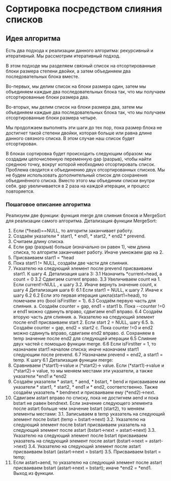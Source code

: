 # Сортировка посредством слияния списков

## Идея алгоритма
Есть два подхода к реализации данного алгоритма: рекурсивный и итеративный. Мы рассмотрим итеративный подход.

В этом подходе мы разделяем связный список на отсортированные блоки размера степени двойки, а затем объединяем два последовательных блока вместе.

Во-первых, мы делим список на блоки размера один, затем мы объединяем каждые два последовательных блока так, что мы получаем отсортированные блоки размера два.

Во-вторых, мы делим список на блоки размера два, затем мы объединяем каждые два последовательных блока так, что мы получаем отсортированные блоки размера четыре.

Мы продолжаем выполнять эти шаги до тех пор, пока размер блока не достигнет такой степени двойки, которая больше или равна длине данного связного списка. В этом случае наш список будет отсортирован.

В блоках сортировка будет происходить следующим образом: мы создадим целочисленную переменную gap (разрыв), чтобы найти среднюю точку, вокруг которой необходимо отсортировать список. Проблема сводится к объединению двух отсортированных списков. Мы не будем использовать дополнительный список для сохранения объединённого списка. Вместо этого мы объединим списки внутри себя. gap увеличивается в 2 раза на каждой итерации, и процесс повторяется.

### Пошаговое описание алгоритма
Реализуем две функции: функция merge для слияния блоков и MergeSort для реализации самого алгоритма.
Детализация функции MergeSort:
1.	Если (*head)==NULL, то алгоритм заканчивает работу.
2.	Создаём указатели * start1, * end1, * start2, * end2 * prevend.
3.	Считаем длину списка.
4.	Если gap (разрыв) больше (изначально он равен 1), чем длина списка, то алгоритм заканчивает работу. Иначе умножаем gap на 2.
5.	Присваиваем start1 = *head
6.	Пока start1 != NULL, создаём две части для слияния.
7.	Указателю на следующий элемент после prevend присваиваем start1. К шагу 4.
Детализация шага 3:
3.1	Назначить *current=head, а count = 0
3.2	Сдвигаем current вправо.
3.3	Увеличиваем count на 1. Если current!=NULL , к шагу 3.2. Иначе вернуть значение count, к шагу 4
Детализация шага 6:
6.1	Если start1 = NULL, к шагу 7. Иначе к шагу 6.2
6.2	Если это первая итерация цикла(start1=head), то помечаем это (bool isFirstIter = 1).
6.3	Создаём первую часть для слияния.
a.	Создаём counter = gap, end1 = start1
b.	Пока --counter !=0 и end1 можно сдвинуть вправо, сдвигаем end1 вправо.
6.4	Создаём вторую часть для слияния.
a.	Указателю на следующий элемент после end1 присваиваем start 2. Если start 2 = NULL, шагу 6.5.
b.	Создаём counter = gap, end2 = start2
c.	Пока counter !=0 и end2 можно сдвинуть вправо, сдвигаем end2 вправо.
d.	Сохраняем в temp значение после end2 для следующей итерации
6.5	Слияние двух частей с помощью функции merge.
6.6	Если isFirstIter = 1, то назначаем start1 началом списка; иначе назначаем start1 следующим после prevend.
6.7	Назначаем prevend = end2, а start1 = temp. К шагу 6.1
Детализация функции merge:
1.	Сравниваем (*start1)->value и (*start2)-> value. Если (*start1)->value и (*start2)-> value, то мы меняем местами эти указатели, а также указатели *end1 и *end2
2.	Создаём указатели * astart, * aend, * bstart, * bend и присваиваем им указатели * start1, * start2, * end1 и * end2, соответственно. Также создаём указатель * bendnext и присваиваем ему (*end2)->next.
3.	Сдвигаем astart вправо по списку, пока не достигнем aend и пока bstart не равен bendnext.
Если значение следующего элемента после astart больше чем значение bstart (start2), то меняем элементы местами:
3.1.	Записываем в temp указатель на следующий элемент после bstart (temp = bstart->next)
3.2.	Указателю на следующий элемент после bstart присваиваем указатель на следующий элемент после astart (bstart->next = astart->next)
3.3.	Указателю на следующий элемент после bstart присваиваем указатель на следующий элемент после astart (bstart->next = astart->next)
3.4.	Указателю на следующий элемент после astart присваиваем bstart (astart->next = bstart)
3.5.	Присваиваем bstart = temp;
4.	Если astart=aend, то указателю на следующий элемент после astart присваиваем bstart (astart->next = bstart); иначе *end2 = *end1. Выход из функции.
